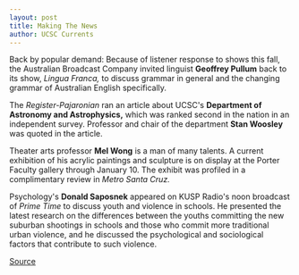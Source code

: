 ```yaml
---
layout: post
title: Making The News
author: UCSC Currents
---
```


Back by popular demand: Because of listener response to shows this fall, the Australian Broadcast Company invited linguist **Geoffrey Pullum** back to its show, _Lingua Franca,_ to discuss grammar in general and the changing grammar of Australian English specifically.

The _Register-Pajaronian_ ran an article about UCSC's **Department of Astronomy and Astrophysics,** which was ranked second in the nation in an independent survey. Professor and chair of the department **Stan Woosley** was quoted in the article.

Theater arts professor **Mel Wong** is a man of many talents. A current exhibition of his acrylic paintings and sculpture is on display at the Porter Faculty gallery through January 10. The exhibit was profiled in a complimentary review in _Metro Santa Cruz._

Psychology's **Donald Saposnek** appeared on KUSP Radio's noon broadcast of _Prime Time_ to discuss youth and violence in schools. He presented the latest research on the differences between the youths committing the new suburban shootings in schools and those who commit more traditional urban violence, and he discussed the psychological and sociological factors that contribute to such violence.

[Source](http://www1.ucsc.edu/oncampus/currents/98-99/12-14/makenews.htm "Permalink to Making the News; 12-14-98")
